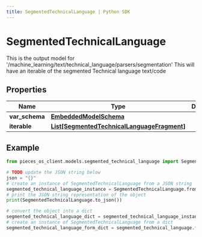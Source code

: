 ```yaml
---
title: SegmentedTechnicalLanguage | Python SDK
---
```


# SegmentedTechnicalLanguage

This is the output model for '/machine_learning/text/technical_language/parsers/segmentation'  This will have an iterable of the segmented Technical language text/code

## Properties

Name | Type | Description | Notes
------------ | ------------- | ------------- | -------------
**var_schema** | [**EmbeddedModelSchema**](EmbeddedModelSchema) |  | [optional] 
**iterable** | [**List[SegmentedTechnicalLanguageFragment]**](SegmentedTechnicalLanguageFragment) |  | 

## Example

```python
from pieces_os_client.models.segmented_technical_language import SegmentedTechnicalLanguage

# TODO update the JSON string below
json = "{}"
# create an instance of SegmentedTechnicalLanguage from a JSON string
segmented_technical_language_instance = SegmentedTechnicalLanguage.from_json(json)
# print the JSON string representation of the object
print(SegmentedTechnicalLanguage.to_json())

# convert the object into a dict
segmented_technical_language_dict = segmented_technical_language_instance.to_dict()
# create an instance of SegmentedTechnicalLanguage from a dict
segmented_technical_language_form_dict = segmented_technical_language.from_dict(segmented_technical_language_dict)
```


